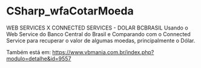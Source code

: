# CSharp_wfaCotarMoeda
WEB SERVICES X CONNECTED SERVICES - DOLAR BCBRASIL  Usando o Web Service do Banco Central do Brasil e Comparando com o Connected Service para recuperar o valor de algumas moedas, principalmente o Dólar.

Também está em:
https://www.vbmania.com.br/index.php?modulo=detalhe&id=9557
